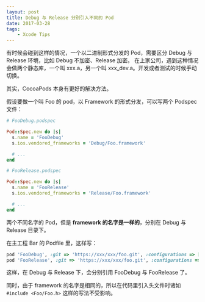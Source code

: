```yaml
---
layout: post
title: Debug 与 Release 分别引入不同的 Pod
date: 2017-03-28
tags: 
    - Xcode Tips
---
```


有时候会碰到这样的情况，一个以二进制形式分发的 Pod，需要区分 Debug 与 Release 环境，比如 Debug 不加密、Release 加密。
在上家公司，遇到这种情况会做两个静态库，一个叫 xxx.a，另一个叫 xxx_dev.a。开发或者测试的时候手动切换。

其实，CocoaPods 本身有更好的解决方法。

假设要做一个叫 Foo 的 pod，以 Framework 的形式分发，可以写两个 Podspec 文件：


```ruby
# FooDebug.podspec

Pod::Spec.new do |s|
  s.name = 'FooDebug'
  s.ios.vendored_frameworks = 'Debug/Foo.framework'

  # ...
end
```

```ruby
# FooRelease.podspec

Pod::Spec.new do |s|
  s.name = 'FooRelease'
  s.ios.vendored_frameworks = 'Release/Foo.framework'

  # ...
end
```

两个不同名字的 Pod，但是 **framework 的名字是一样的**，分别在 Debug 与 Release 目录下。

在主工程 Bar 的 Podfile 里，这样写：

```ruby
pod 'FooDebug', :git => 'https://xxx/xxx/foo.git', :configurations => ['Debug']
pod 'FooRelease', :git => 'https://xxx/xxx/foo.git', :configurations => ['Release']
```

这样，在 Debug 与 Release 下，会分别引用 FooDebug 与 FooRelease 了。

同时，由于 framework 的名字是相同的，所以在代码里引入头文件时诸如 `#include <Foo/Foo.h>` 这样的写法不受影响。